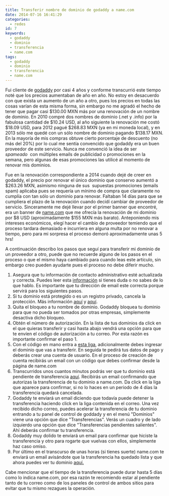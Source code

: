 ```yaml
---
title: Transferir nombre de dominio de godaddy a name.com
date: 2014-07-16 16:41:29
categories:
  - redes
id: 7
keywords:
  - godaddy
  - dominio
  - transferencia
  - name.com
tags:
  - godaddy
  - dominio
  - transferencia
  - name.com
---
```


Fui cliente de [godaddy](http://mx.godaddy.com/) por casi 4 años y conforme transcurrió este tiempo noté que los precios aumentaban de año en año. No estoy en desacuerdo con que exista un aumento de un año a otro, pues los precios en todas las cosas varían de esta misma forma, sin embargo no me agradó el hecho de tener que pagar casi $130.00 MXN más por una renovación de un nombre de dominio. En 2010 compré dos nombres de dominio (.net y .info) por la fabulosa cantidad de $10.24 USD, al año siguiente la renovación me costó $18.09 USD, para 2012 pagué $268.83 MXN (ya en mi moneda local), y en 2013 sólo me quedé con un sólo nombre de dominio pagando $138.17 MXN. En la mayoría de mis compras obtuve cierto porcentaje de descuento (no más del 20%) por lo cual me sentía convencido que godaddy era un buen proveedor de este servicio. Nunca me convenció la idea de ser _spameado_  con múltiples emails de publicidad o promociones en la semana, pero algunas de esas promociones las utilicé al momento de renovar mis dominios.
<!-- more -->

Fue en la renovación correspondiente a 2014 cuando dejé de creer en godaddy, el precio por renovar el único dominio que conservo aumentó a $263.26 MXN, asimismo ninguna de sus  supuestas promociones (emails spam) aplicaba pues se requería un mínimo de compra que claramente no cumplía con tan sólo un dominio para renovar. Faltaban 14 días para que se cumpliera el plazo de la renovación cuando decidí cambiar de proveedor de servicio. Sinceramente me dejé llevar por el primer banner que encontré, era un banner de [name.com](http://name.com) que me ofrecía la renovación de mi dominio por $8 USD (aproximadamente $155 MXN más barato). Anteponiendo mis intereses económicos, elegí hacer el cambio de proveedor temiendo que el proceso tardara demasiado e incurriera en alguna multa por no renovar a tiempo, pero para mi sorpresa el proceso demoró aproximadamente unas 5 hrs!

A continuación describo los pasos que seguí para transferir mi dominio de un proveedor a otro, puede que no recuerde alguno de los pasos en el proceso o que el mismo haya cambiado para cuando leas este artículo, sin embargo creo pueden ayudarte pues el proceso no debe diferir mucho.

1.  Asegura que tu información de contacto administrativo esté actualizada y correcta. Puedes leer esta [información](http://support.godaddy.com/help/article/418/cmo-actualizar-la-informacin-de-contacto-de-su-nombre-de-dominio?locale=es-ES&countrysite=es) si tienes duda o no sabes de lo que hablo. Es importante que tu dirección de email este correcta porque servirá para los siguientes pasos.
2.  Si tu dominio está protegido o es un registro privado, cancela la protección. Más información [aquí](http://support.godaddy.com/help/article/1292/cmo-cancelar-un-registro-protegido?locale=es-ES&countrysite=es) y [aquí](http://support.godaddy.com/help/article/1625/cmo-cancelar-el-registro-privado-de-sus-nombres-de-dominio?locale=es-ES&countrysite=es).
3.  Quita el bloqueo a tu nombre de dominio. Godaddy bloquea tu dominio para que no pueda ser tomados por otras empresas, simplemente desactiva dicho bloqueo.
4.  Obtén el número de autorización. En la lista de tus dominios da click en el que quieras transferir y casi hasta abajo vendrá una opción para que te envíen el código de autorización a tu correo. Por esta razón es importante confirmar el paso 1.
5.  Con el código en mano entra a [esta liga](https://www.name.com/domain-transfer), adicionalmente debes ingresar el dominio que vas a transferir. En seguida te pedirá tus datos de pago y deberás crear una cuenta de usuario. En el proceso de creación de cuenta recibirás un email con un código que debes confirmar desde la página de name.com
6.  Transcurridos unos cuantos minutos podrás ver que tu dominio está pendiente de transferencia [aquí](https://www.name.com/account/transfer). Recibirás un email confirmando que autorizas la transferencia de tu dominio a name.com. Da click en la liga que aparece para confirmar, si no lo haces en un periodo de 4 días la transferencia quedará cancelada.
7.  Godaddy te enviará un email diciendo que todavía puede detener la transferencia haciendo click en la liga contenida en el correo. Una vez recibido dicho correo, puedes acelerar la transferencia de tu dominio entrando a tu panel de control de goddady y en el menú "Dominios" viene una opción que dice "Transferencias". Verás un cuadro y de lado izquierdo una opción que dice "Transferencias pendientes salientes". Ahí deberás confirmar tu transferencia.
8.  Godaddy muy dolido te enviará un email para confirmar que hiciste la transferencia y otro para rogarte que vuelvas con ellos, simplemente haz caso omiso.
9.  Por último en el transcurso de unas horas (si tienes suerte) name.com te enviará un email avisándote que la transferencia ha quedado lista y que ahora puedes ver tu dominio [aquí.](https://www.name.com/account/domain)

Cabe mencionar que el tiempo de la transferencia puede durar hasta 5 días como lo indica name.com, por esa razón te recomiendo estar al pendiente tanto de tu correo como de los paneles de control de ambos sitios para evitar que tu mismo rezagues la operación.